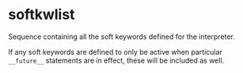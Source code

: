 # softkwlist

Sequence containing all the soft keywords defined for the interpreter.

If any soft keywords are defined to only be active when particular `__future__` statements are in effect, these will be included as well.